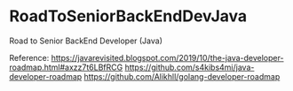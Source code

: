 # RoadToSeniorBackEndDevJava
Road to Senior BackEnd Developer (Java)


Reference:
https://javarevisited.blogspot.com/2019/10/the-java-developer-roadmap.html#axzz7t6LBfRCG
https://github.com/s4kibs4mi/java-developer-roadmap
https://github.com/Alikhll/golang-developer-roadmap
